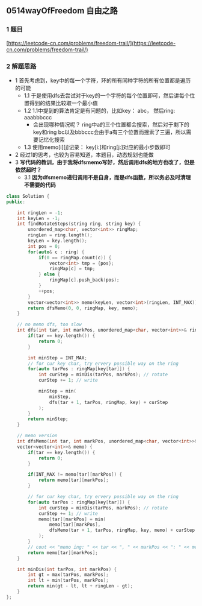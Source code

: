 ## 0514wayOfFreedom 自由之路

### 1 题目
[https://leetcode-cn.com/problems/freedom-trail/](https://leetcode-cn.com/problems/freedom-trail/)

### 2 解题思路
- 1 首先考虑到，key中的每一个字符，环的所有同种字符的所有位置都是遍历的可能
  - 1.1 于是使用dfs去尝试对于key的一个字符的每个位置即可，然后讲每个位置得到的结果比较取一个最小值
  - 1.2 1.1中提到的算法肯定是有问题的，比如key： abc， 然后ring: aaabbbccc
    - 会出现哪种情况呢？ ring中a的三个位置都会搜索，然后对于剩下的key和ring bc以及bbbccc会由于a有三个位置而搜索了三遍，所以需要记忆化搜索
  - 1.3 使用memo[i][j]记录： key[i:]和ring[j:]对应的最小步数即可
- 2 经过1的思考，也较为容易知道，本题目，动态规划也能做
- 3 **写代码的教训，由于我将dfsmemo写好，然后调用dfs的地方也改了，但是依然超时？**
  - 3.1 **因为dfsmemo递归调用不是自身，而是dfs函数，所以务必及时清理不需要的代码**
```cpp
class Solution {
public:

    int ringLen = -1;
    int keyLen = -1;
    int findRotateSteps(string ring, string key) {
        unordered_map<char, vector<int>> ringMap;
        ringLen = ring.length();
        keyLen = key.length();
        int pos = 0;
        for(auto& c : ring) {
            if(0 == ringMap.count(c)) {
                vector<int> tmp = {pos};
                ringMap[c] = tmp;         
            } else {
                ringMap[c].push_back(pos);
            }
            ++pos;
        }
        vector<vector<int>> memo(keyLen, vector<int>(ringLen, INT_MAX));
        return dfsMemo(0, 0, ringMap, key, memo);
    }

    // no memo dfs, too slow
    int dfs(int tar, int markPos, unordered_map<char, vector<int>>& ringMap, string& key) {
        if(tar == key.length()) {
            return 0;
        }

        int minStep = INT_MAX;
        // for cur key char, try ervery possible way on the ring
        for(auto tarPos : ringMap[key[tar]]) {
            int curStep = minDis(tarPos, markPos); // rotate
            curStep += 1; // write

            minStep = min(
                minStep,
                dfs(tar + 1, tarPos, ringMap, key) + curStep
            );
        }
        return minStep;
    }

    // memo version
    int dfsMemo(int tar, int markPos, unordered_map<char, vector<int>>& ringMap, string& key,
    vector<vector<int>>& memo) {
        if(tar == key.length()) {
            return 0;
        }

        if(INT_MAX != memo[tar][markPos]) {
            return memo[tar][markPos];
        }

        // for cur key char, try ervery possible way on the ring
        for(auto tarPos : ringMap[key[tar]]) {
            int curStep = minDis(tarPos, markPos); // rotate
            curStep += 1; // write
            memo[tar][markPos] = min(
                memo[tar][markPos],
                dfsMemo(tar + 1, tarPos, ringMap, key, memo) + curStep
            );
        }
        // cout << "memo ing: " << tar << ", " << markPos << ": " << memo[tar][markPos] << endl;
        return memo[tar][markPos];
    }

    int minDis(int tarPos, int markPos) {
        int gt = max(tarPos, markPos);
        int lt = min(tarPos, markPos);
        return min(gt - lt, lt + ringLen - gt);
    }
};
```